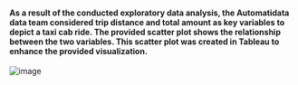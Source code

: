 #### As a result of the conducted exploratory data analysis, the Automatidata data team considered trip distance and total amount as key variables to depict a taxi cab ride. The provided scatter plot shows the relationship between the two variables. This scatter plot was created in Tableau to enhance the provided visualization.
![image](https://github.com/user-attachments/assets/9d375a97-31b9-45a6-b7f1-ce232dcafc8f)

